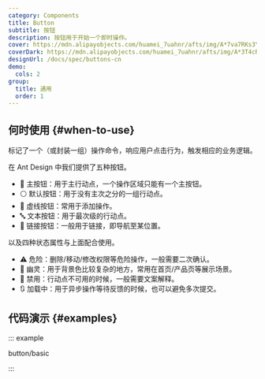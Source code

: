 ```yaml
---
category: Components
title: Button
subtitle: 按钮
description: 按钮用于开始一个即时操作。
cover: https://mdn.alipayobjects.com/huamei_7uahnr/afts/img/A*7va7RKs3YzIAAAAAAAAAAAAADrJ8AQ/original
coverDark: https://mdn.alipayobjects.com/huamei_7uahnr/afts/img/A*3T4cRqxH9-8AAAAAAAAAAAAADrJ8AQ/original
designUrl: /docs/spec/buttons-cn
demo:
  cols: 2
group:
  title: 通用
  order: 1
---
```


## 何时使用 {#when-to-use}

标记了一个（或封装一组）操作命令，响应用户点击行为，触发相应的业务逻辑。

在 Ant Design 中我们提供了五种按钮。

- 🔵 主按钮：用于主行动点，一个操作区域只能有一个主按钮。
- ⚪️ 默认按钮：用于没有主次之分的一组行动点。
- 🫥 虚线按钮：常用于添加操作。
- 🔤 文本按钮：用于最次级的行动点。
- 🔗 链接按钮：一般用于链接，即导航至某位置。

以及四种状态属性与上面配合使用。

- ⚠️ 危险：删除/移动/修改权限等危险操作，一般需要二次确认。
- 👻 幽灵：用于背景色比较复杂的地方，常用在首页/产品页等展示场景。
- 🚫 禁用：行动点不可用的时候，一般需要文案解释。
- 🔃 加载中：用于异步操作等待反馈的时候，也可以避免多次提交。

## 代码演示 {#examples}

::: example

button/basic

:::
